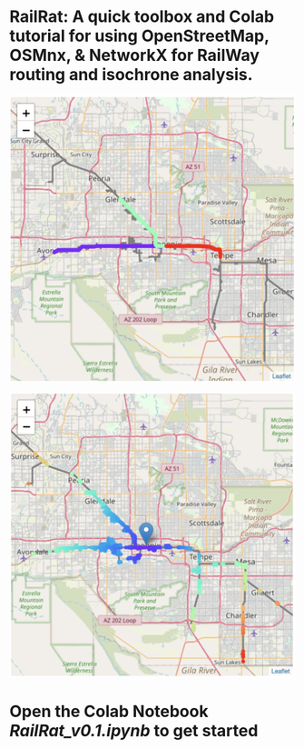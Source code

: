 # RailRat: A quick toolbox and Colab tutorial for using OpenStreetMap, OSMnx, & NetworkX for RailWay routing and isochrone analysis.

![Routes](Images/routes.png)

![Isochrones](Images/isochrone.png)

# Open the Colab Notebook *RailRat_v0.1.ipynb* to get started